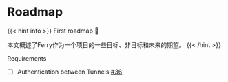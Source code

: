 # Roadmap

{{< hint info >}}
First roadmap 🎉

本文概述了Ferry作为一个项目的一些目标、非目标和未来的期望。
{{< /hint >}}

Requirements

- [ ] Authentication between Tunnels [#36](https://github.com/ferry-proxy/ferry/issues/36)
